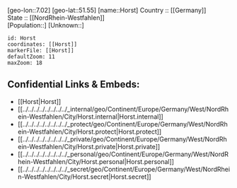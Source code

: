 ﻿---
location: [51.55,7.02] 
mapzoom: [7,12] 
mapmarker: city 
type: City
tags:
- geo/City


SpocWebEntityId: 31032
isDeleted: false
confidential: public

---
[geo-lon::7.02] 
[geo-lat::51.55] 
[name::Horst] 
Country :: [[Germany]]  
State :: [[NordRhein-Westfahlen]]  
[Population::] 
[Unknown::] 


```leaflet
id: Horst
coordinates: [[Horst]] 
markerFile: [[Horst]] 
defaultZoom: 11 
maxZoom: 18
```


## Confidential Links & Embeds: 
- [[Horst|Horst]]  
- [[../../../../../../../../_internal/geo/Continent/Europe/Germany/West/NordRhein-Westfahlen/City/Horst.internal|Horst.internal]] 
- [[../../../../../../../../_protect/geo/Continent/Europe/Germany/West/NordRhein-Westfahlen/City/Horst.protect|Horst.protect]] 
- [[../../../../../../../../_private/geo/Continent/Europe/Germany/West/NordRhein-Westfahlen/City/Horst.private|Horst.private]] 
- [[../../../../../../../../_personal/geo/Continent/Europe/Germany/West/NordRhein-Westfahlen/City/Horst.personal|Horst.personal]] 
- [[../../../../../../../../_secret/geo/Continent/Europe/Germany/West/NordRhein-Westfahlen/City/Horst.secret|Horst.secret]] 
